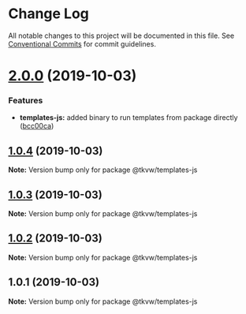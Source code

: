 # Change Log

All notable changes to this project will be documented in this file.
See [Conventional Commits](https://conventionalcommits.org) for commit guidelines.

# [2.0.0](https://github.com/tkvw/templates/compare/v1.0.4...v2.0.0) (2019-10-03)


### Features

* **templates-js:** added binary to run templates from package directly ([bcc00ca](https://github.com/tkvw/templates/commit/bcc00ca))





## [1.0.4](https://github.com/tkvw/templates/compare/v1.0.3...v1.0.4) (2019-10-03)

**Note:** Version bump only for package @tkvw/templates-js





## [1.0.3](https://github.com/tkvw/templates/compare/v1.0.2...v1.0.3) (2019-10-03)

**Note:** Version bump only for package @tkvw/templates-js





## [1.0.2](https://github.com/tkvw/templates/compare/v1.0.1...v1.0.2) (2019-10-03)

**Note:** Version bump only for package @tkvw/templates-js





## 1.0.1 (2019-10-03)

**Note:** Version bump only for package @tkvw/templates-js
